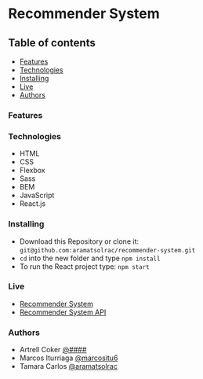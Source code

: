 # Recommender System

## Table of contents

- [Features](#features)
- [Technologies](#technologies)
- [Installing](#installing)
- [Live](#live)
- [Authors](#authors)

### Features

### Technologies

- HTML
- CSS
- Flexbox
- Sass
- BEM
- JavaScript
- React.js

### Installing

- Download this Repository or clone it: `git@github.com:aramatsolrac/recommender-system.git`
- `cd` into the new folder and type `npm install`
- To run the React project type: `npm start`

### Live

- <a href="" target="\_blank">Recommender System</a>
- <a href="" target="\_blank">Recommender System API</a>

### Authors

- Artrell Coker [@####](https://github.com/#######)
- Marcos Iturriaga [@marcositu6](https://github.com/marcositu6)
- Tamara Carlos [@aramatsolrac](https://github.com/aramatsolrac)
